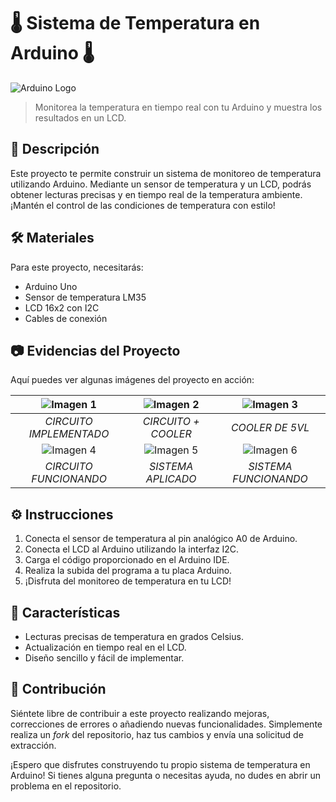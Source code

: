 # 🌡️ Sistema de Temperatura en Arduino 🌡️

![Arduino Logo](https://cdn.freebiesupply.com/logos/thumbs/2x/arduino-logo.png)

> Monitorea la temperatura en tiempo real con tu Arduino y muestra los resultados en un LCD.

## 📝 Descripción

Este proyecto te permite construir un sistema de monitoreo de temperatura utilizando Arduino. Mediante un sensor de temperatura y un LCD, podrás obtener lecturas precisas y en tiempo real de la temperatura ambiente. ¡Mantén el control de las condiciones de temperatura con estilo!

## 🛠️ Materiales

Para este proyecto, necesitarás:

- Arduino Uno
- Sensor de temperatura LM35
- LCD 16x2 con I2C
- Cables de conexión

## 📷 Evidencias del Proyecto

Aquí puedes ver algunas imágenes del proyecto en acción:

| ![Imagen 1](https://i.ibb.co/pvY5XnX/img1.jpg) | ![Imagen 2](https://i.ibb.co/VChmJMB/img2.jpg) | ![Imagen 3](https://i.ibb.co/pZ4M3Bh/img5.jpg) |
|:---:|:---:|:---:|
| *CIRCUITO IMPLEMENTADO* | *CIRCUITO + COOLER* | *COOLER DE 5VL* |
| ![Imagen 4](https://i.ibb.co/pZ4M3Bh/img5.jpg) | ![Imagen 5](https://i.ibb.co/XSQvx7h/img6.jpg) | ![Imagen 6](https://i.ibb.co/82VHmJs/img7.jpg) |
| *CIRCUITO FUNCIONANDO* | *SISTEMA APLICADO* | *SISTEMA FUNCIONANDO* |

## ⚙️ Instrucciones

1. Conecta el sensor de temperatura al pin analógico A0 de Arduino.
2. Conecta el LCD al Arduino utilizando la interfaz I2C.
3. Carga el código proporcionado en el Arduino IDE.
4. Realiza la subida del programa a tu placa Arduino.
5. ¡Disfruta del monitoreo de temperatura en tu LCD!

## 🌟 Características

- Lecturas precisas de temperatura en grados Celsius.
- Actualización en tiempo real en el LCD.
- Diseño sencillo y fácil de implementar.

## 🤝 Contribución

Siéntete libre de contribuir a este proyecto realizando mejoras, correcciones de errores o añadiendo nuevas funcionalidades. Simplemente realiza un *fork* del repositorio, haz tus cambios y envía una solicitud de extracción.

¡Espero que disfrutes construyendo tu propio sistema de temperatura en Arduino! Si tienes alguna pregunta o necesitas ayuda, no dudes en abrir un problema en el repositorio.
